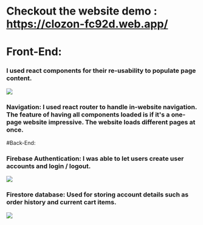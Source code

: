 # Checkout the website demo : https://clozon-fc92d.web.app/

# Front-End: 
### I used react components for their re-usability to populate page content. 
![](Front-End.gif)

### Navigation: I used react router to handle in-website navigation. The feature of having all components loaded is if it's a one-page website impressive. The website loads different pages at once.

#Back-End:

### Firebase Authentication: I was able to let users create user accounts and login / logout. 
![](Authentication.gif)

### Firestore database: Used for storing account details such as order history and current cart items.
![](Cart.gif)
